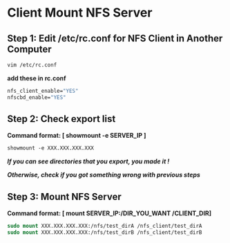 # Client Mount NFS Server
## Step 1: Edit /etc/rc.conf for NFS Client in Another Computer
```csh
vim /etc/rc.conf
```
**add these in rc.conf**
```csh
nfs_client_enable="YES"
nfscbd_enable="YES"
```

## Step 2: Check export list
**Command format: [ showmount -e SERVER_IP ]**
```csh
showmount -e XXX.XXX.XXX.XXX
```
***If you can see directories that you export, you made it !***

***Otherwise, check if you got something wrong with previous steps*** 

## Step 3: Mount NFS Server
**Command format: [ mount SERVER_IP:/DIR_YOU_WANT  /CLIENT_DIR]**

```csh
sudo mount XXX.XXX.XXX.XXX:/nfs/test_dirA /nfs_client/test_dirA
sudo mount XXX.XXX.XXX.XXX:/nfs/test_dirB /nfs_client/test_dirB
```

